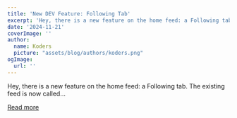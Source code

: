 ```yaml
---
title: 'New DEV Feature: Following Tab'
excerpt: 'Hey, there is a new feature on the home feed: a Following tab. The existing feed is now called...'
date: '2024-11-21'
coverImage: ''
author:
  name: Koders
  picture: "assets/blog/authors/koders.png"
ogImage:
  url: ''
---
```


Hey, there is a new feature on the home feed: a Following tab. The existing feed is now called...

[Read more](https://dev.to/devteam/new-dev-feature-following-tab-5fae)
